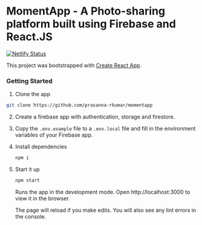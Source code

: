 # MomentApp - A Photo-sharing platform built using Firebase and React.JS

[![Netlify Status](https://api.netlify.com/api/v1/badges/051e212a-d76f-4b9d-9daa-19a24da0166a/deploy-status)](https://app.netlify.com/sites/momentapp/deploys)

This project was bootstrapped with [Create React App](https://github.com/facebook/create-react-app).

### Getting Started

1. Clone the app
```bash
git clone https://github.com/prasanna-rkumar/momentapp
```

2. Create a firebase app with authentication, storage and firestore.

3. Copy the `.env.example` file to a `.env.local` file and fill in the environment variables of your Firebase app.

4. Install dependencies

   ```bash
   npm i
   ```

5. Start it up

   ```bash
   npm start
   ```
   Runs the app in the development mode.
   Open http://localhost:3000 to view it in the browser. 
   
   The page will reload if you make edits. 
   You will also see any lint errors in the console.
